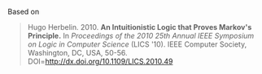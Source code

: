 Based on

> Hugo Herbelin. 2010.
**An Intuitionistic Logic that Proves Markov's Principle.**
In *Proceedings of the 2010 25th Annual IEEE Symposium
on Logic in Computer Science* (LICS '10).
IEEE Computer Society, Washington, DC, USA, 50-56.
DOI=<http://dx.doi.org/10.1109/LICS.2010.49>